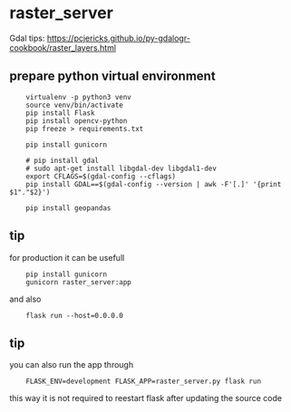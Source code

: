 # raster_server

Gdal tips: https://pcjericks.github.io/py-gdalogr-cookbook/raster_layers.html


## prepare python virtual environment

```
    virtualenv -p python3 venv
    source venv/bin/activate
    pip install Flask
    pip install opencv-python
    pip freeze > requirements.txt

    pip install gunicorn

    # pip install gdal
    # sudo apt-get install libgdal-dev libgdal1-dev
    export CFLAGS=$(gdal-config --cflags)
    pip install GDAL==$(gdal-config --version | awk -F'[.]' '{print $1"."$2}')

    pip install geopandas
```


## tip

for production it can be usefull
```
    pip install gunicorn
    gunicorn raster_server:app
```
and also
```
    flask run --host=0.0.0.0
```


## tip

you can also run the app through
```
    FLASK_ENV=development FLASK_APP=raster_server.py flask run
```

this way it is not required to reestart flask after updating the source code

